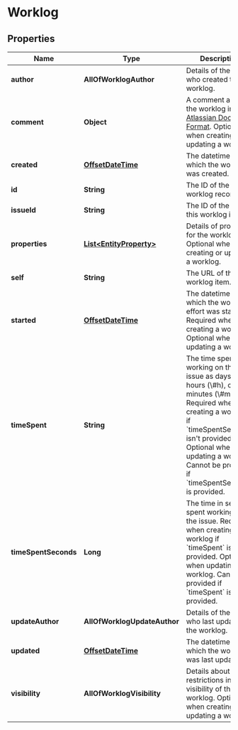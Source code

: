# Worklog

## Properties
Name | Type | Description | Notes
------------ | ------------- | ------------- | -------------
**author** | **AllOfWorklogAuthor** | Details of the user who created the worklog. |  [optional]
**comment** | **Object** | A comment about the worklog in [Atlassian Document Format](https://developer.atlassian.com/cloud/jira/platform/apis/document/structure/). Optional when creating or updating a worklog. |  [optional]
**created** | [**OffsetDateTime**](OffsetDateTime.md) | The datetime on which the worklog was created. |  [optional]
**id** | **String** | The ID of the worklog record. |  [optional]
**issueId** | **String** | The ID of the issue this worklog is for. |  [optional]
**properties** | [**List&lt;EntityProperty&gt;**](EntityProperty.md) | Details of properties for the worklog. Optional when creating or updating a worklog. |  [optional]
**self** | **String** | The URL of the worklog item. |  [optional]
**started** | [**OffsetDateTime**](OffsetDateTime.md) | The datetime on which the worklog effort was started. Required when creating a worklog. Optional when updating a worklog. |  [optional]
**timeSpent** | **String** | The time spent working on the issue as days (\\#d), hours (\\#h), or minutes (\\#m or \\#). Required when creating a worklog if &#x60;timeSpentSeconds&#x60; isn&#x27;t provided. Optional when updating a worklog. Cannot be provided if &#x60;timeSpentSecond&#x60; is provided. |  [optional]
**timeSpentSeconds** | **Long** | The time in seconds spent working on the issue. Required when creating a worklog if &#x60;timeSpent&#x60; isn&#x27;t provided. Optional when updating a worklog. Cannot be provided if &#x60;timeSpent&#x60; is provided. |  [optional]
**updateAuthor** | **AllOfWorklogUpdateAuthor** | Details of the user who last updated the worklog. |  [optional]
**updated** | [**OffsetDateTime**](OffsetDateTime.md) | The datetime on which the worklog was last updated. |  [optional]
**visibility** | **AllOfWorklogVisibility** | Details about any restrictions in the visibility of the worklog. Optional when creating or updating a worklog. |  [optional]
